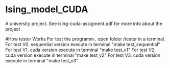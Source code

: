 # Ising_model_CUDA
A university project. See ising-cuda-assigment.pdf for more info
about the project .

#How tester Works
For test the programm , open folder /tester in a terminal.
For test V0. sequential version execute in terminal "make test_sequential"
For test V1. cuda version execute in terminal "make test_v1"
For test V2. cuda version execute in terminal "make test_v2"
For test V3. cuda version execute in terminal "make test_v3"
